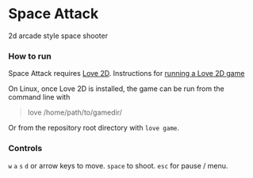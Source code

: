 # Space Attack

2d arcade style space shooter

### How to run

Space Attack requires [Love 2D](https://love2d.org).
Instructions for [running a Love 2D game](https://love2d.org/wiki/Getting_Started)

On Linux, once Love 2D is installed, the game can be run from the command line with
> love /home/path/to/gamedir/

Or from the repository root directory with `love game`.

### Controls

`w` `a` `s` `d` or arrow keys to move.
`space` to shoot.
`esc` for pause / menu.
